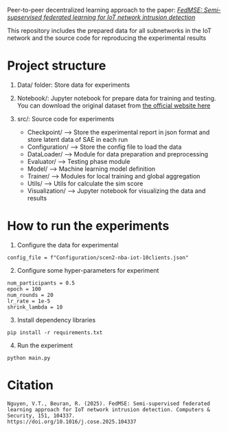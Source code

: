 
Peer-to-peer decentralized learning approach to the paper: [*FedMSE: Semi-supservised federated learning for IoT network intrusion detection*](https://doi.org/10.1016/j.cose.2025.104337)

This repository includes the prepared data for all subnetworks in the IoT network and the source code for reproducing the experimental results
# Project structure

1. Data/ folder: Store data for experiments
2. Notebook/: Jupyter notebook for prepare data for training and testing. You can download the original dataset from [the official website here](https://archive.ics.uci.edu/dataset/442/detection+of+iot+botnet+attacks+n+baiot)

3. src/: Source code for experiments
    - Checkpoint/ --> Store the experimental report in json format and store latent data of SAE in each run
    - Configuration/ --> Store the config file to load the data
    - DataLoader/ --> Module for data preparation and preprocessing
    - Evaluator/ --> Testing phase module
    - Model/ --> Machine learning model definition
    - Trainer/ --> Modules for local training and global aggregation
    - Utils/ --> Utils for calculate the sim score
    - Visualization/ --> Jupyter notebook for visualizing the data and results

# How to run the experiments
1. Configure the data for experimental

```
config_file = f"Configuration/scen2-nba-iot-10clients.json"
```

2. Configure some hyper-parameters for experiment

```
num_participants = 0.5
epoch = 100
num_rounds = 20
lr_rate = 1e-5
shrink_lambda = 10
```

3. Install dependency libraries

```
pip install -r requirements.txt
```

4. Run the experiment

```
python main.py
```

# Citation


```
Nguyen, V.T., Beuran, R. (2025). FedMSE: Semi-supervised federated learning approach for IoT network intrusion detection. Computers & Security, 151, 104337. 
https://doi.org/10.1016/j.cose.2025.104337
```


